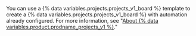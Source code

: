 You can use a {% data variables.projects.projects_v1_board %} template to create a {% data variables.projects.projects_v1_board %} with automation already configured. For more information, see "[About {% data variables.product.prodname_projects_v1 %}](/articles/about-project-boards#templates-for-project-boards)."
